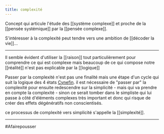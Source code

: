 ```yaml
---
title: complexité
---
```


Concept qui articule l'étude des [[système complexe]] et proche de la [[pensée systémique]] par la [[pensée complexe]].

S'intéresser à la complexité peut tendre vers une ambition de [[décoder la vie]]...

---

Il semble évident d'utiliser la [[raison]] tout particulièrement pour comprendre ce qui est complexe mais beaucoup de ce qui compose notre [[réalité]] n'est pas explicable par la [[logique]]

Passer par la complexité n'est pas une finalité mais une étape d'un cycle qui suit la logique des 4 états [Cynefin](https://fr.wikipedia.org/wiki/Cadre_conceptuel_Cynefin). il est nécessaire de "passer par" la complexité pour ensuite redescendre sur la simplicité - mais qui va prendre en compte la complexité - sinon ce serait tomber dans le simpliste qui lui passe à côté d'éléments complexes très important et donc qui risque de créer des effets dégénératifs non conscientisés.

ce processus de complexité vers simplicité s'appelle la [[simplexité]].

---
#Afairepousser 